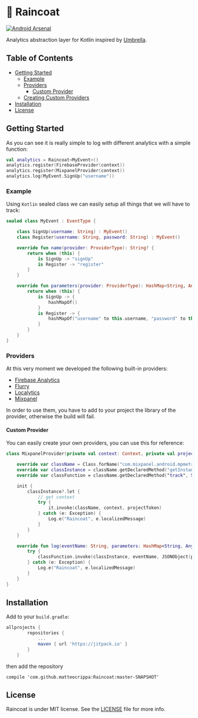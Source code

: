 # 🧥 Raincoat
[![Android Arsenal](https://img.shields.io/badge/Android%20Arsenal-Raincoat-brightgreen.svg?style=flat)](https://android-arsenal.com/details/1/6608)

Analytics abstraction layer for Kotlin inspired by [Umbrella](https://github.com/devxoul/Umbrella).

## Table of Contents

* [Getting Started](#getting-started)
    * [Example](#example)
    * [Providers](#providers)
        * [Custom Provider](#custom-provider)
    * [Creating Custom Providers](#creating-custom-providers)
* [Installation](#installation)
* [License](#license)

## Getting Started

As you can see it is really simple to log with different analytics with a simple function:

```kotlin
val analytics = Raincoat<MyEvent>()
analytics.register(FirebaseProvider(context))
analytics.register(MixpanelProvider(context))
analytics.log(MyEvent.SignUp("username"))
```

### Example

Using `Kotlin` sealed class we can easily setup all things that we will have to track:

```kotlin
sealed class MyEvent : EventType {

    class SignUp(username: String) : MyEvent()
    class Register(username: String, password: String) : MyEvent()

    override fun name(provider: ProviderType): String? {
        return when (this) {
            is SignUp -> "signUp"
            is Register -> "register"
        }
    }

    override fun parameters(provider: ProviderType): HashMap<String, Any>? {
        return when (this) {
            is SignUp -> {
                hashMapOf()
            }
            is Register -> {
                hashMapOf("username" to this.username, "password" to this.password))
            }
        }
    }
}
```

### Providers
At this very moment we developed the following built-in providers:

- [Firebase Analytics](https://firebase.google.com/docs/analytics/android/start/)
- [Flurry](https://developer.yahoo.com/flurry/docs/analytics/gettingstarted/android/)
- [Localytics](https://docs.localytics.com/dev/android.html#standard-event-logged-out-android)
- [Mixpanel](https://mixpanel.com/help/reference/android)


In order to use them, you have to add to your project the library of the provider, otherwise the build will fail.

#### Custom Provider
You can easily create your own providers, you can use this for reference:

```kotlin
class MixpanelProvider(private val context: Context, private val projectToken: String) : ProviderType {

    override var className = Class.forName("com.mixpanel.android.mpmetrics.MixpanelAPI")
    override var classInstance = className.getDeclaredMethod("getInstance", Context::class.java, String::class.java)
    override var classFunction = className.getDeclaredMethod("track", String::class.java, JSONObject::class.java)

    init {
        classInstance?.let {
            // get context
            try {
                it.invoke(className, context, projectToken)
            } catch (e: Exception) {
                Log.e("Raincoat", e.localizedMessage)
            }
        }
    }

    override fun log(eventName: String, parameters: HashMap<String, Any>?) {
        try {
            classFunction.invoke(classInstance, eventName, JSONObject(parameters))
        } catch (e: Exception) {
            Log.e("Raincoat", e.localizedMessage)
        }
    }
}
```

## Installation

Add to your `build.gradle`:

```gradle
allprojects {
		repositories {
			...
			maven { url 'https://jitpack.io' }
		}
	}
```

then add the repository

```aidl
compile 'com.github.matteocrippa:Raincoat:master-SNAPSHOT'
```

## License
Raincoat is under MIT license. See the [LICENSE](LICENSE) file for more info.